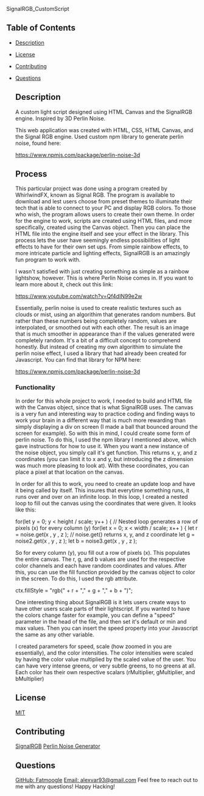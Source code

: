 SignalRGB_CustomScript

 ## Table of Contents
  - [Description](#Description)
  - [License](#License)
  - [Contributing](#Contributing)
  - [Questions](#Questions)

    ## Description
    A custom light script designed using HTML Canvas and the SignalRGB engine. Inspired by 3D Perlin Noise.
  
    This web application was created with HTML, CSS, HTML Canvas, and the Signal RGB engine. Used custom npm library to generate perlin noise, found here:

    https://www.npmjs.com/package/perlin-noise-3d

    ## Process
    This particular project was done using a program created by WhirlwindFX, known as Signal RGB. The program is available to download and lest users choose from preset themes to illuminate their tech that is able to connect to your PC and display RGB colors. To those who wish, the program allows users to create their own theme. In order for the engine to work, scripts are created using HTML files, and more specifically, created using the Canvas object. Then you can place the HTML file into the engine itself and see your effect in the library. This process lets the user have seemingly endless possibilities of light effects to have for their own set ups. From simple rainbow effects, to more intricate particle and lighting effects, SignalRGB is an amazingly fun program to work with.

    I wasn't satisfied with just creating something as simple as a rainbow lightshow, however. This is where Perlin Noise comes in. If you want to learn more about it, check out this link:

    https://www.youtube.com/watch?v=Qf4dIN99e2w

    Essentially, perlin noise is used to create realistic textures such as clouds or mist, using an algorithim that generates random numbers. But rather than these numbers being completely random, values are interpolated, or smoothed out with each other. The result is an image that is much smoother in appearance than if the values generated were completely random. It's a bit of a difficult concept to comprehend honestly. But instead of creating my own algorithim to simulate the perlin noise effect, I used a library that had already been created for Javascript. You can find that library for NPM here:
    
    https://www.npmjs.com/package/perlin-noise-3d

    ### Functionality
    In order for this whole project to work, I needed to build and HTML file with the Canvas object, since that is what SignalRGB uses. The canvas is a very fun and interesting way to practice coding and finding ways to work your brain in a different way that is much more rewarding than simply displaying a div on screen (I made a ball that bounced around the screen for example). So with this in mind, I could create some form of perlin noise. To do this, I used the npm library I mentioned above, which gave instructions for how to use it. When you want a new instance of the noise object, you simply call it's get function. This returns x, y, and z coordinates (you can limit it to x and y, but introducing the z dimension was much more pleasing to look at). With these coordinates, you can place a pixel at that location on the canvas. 

    In order for all this to work, you need to create an update loop and have it being called by itself. This insures that everytime something runs, it runs over and over on an infinite loop. In this loop, I created a nested loop to fill out the canvas using the coordinates that were given. It looks like this:

     for(let y = 0; y < height / scale; y++ ) {                  // Nested loop generates a row of pixels (x) for every column (y)
            for(let x = 0; x < width / scale; x++ ) {
                let r = noise.get(x , y , z );          // noise.get() returns x, y, and z coordinate 
                let g = noise2.get(x , y , z );
                let b = noise3.get(x , y , z );

    So for every column (y), you fill out a row of pixels (x). This populates the entire canvas. The r, g, and b values are used for the respective color channels and each have random coordinates and values. After this, you can use the fill function provided by the canvas object to color in the screen. To do this, I used the rgb attribute.

    ctx.fillStyle = "rgb(" + r + "," + g + "," + b + ")";

    One interesting thing about SignalRGB is it lets users create ways to have other users scale parts of their lightscript. If you wanted to have the colors change faster for example, you can define a "speed" parameter in the head of the file, and then set it's default or min and max values. Then you can insert the speed property into your Javascript the same as any other variable. 

    I created parameters for speed, scale (how zoomed in you are essentially), and the color intensities. The color intensities were scaled by having the color value multiplied by the scaled value of the user. You can have very intense greens, or very subtle greens, to no greens at all. Each color has their own respective scalars (rMultiplier, gMultiplier, and bMultiplier)

    ## License
    [MIT](https://opensource.org/licenses/MIT)

    ## Contributing
    [SignalRGB](https://www.whirlwindfx.com/pages/signalrgb)
    [Perlin Noise Generator](https://www.npmjs.com/package/perlin-noise-3d)


    ## Questions
    [GitHub: Fatmoogle](https://github.com/Fatmoogle)
    [Email: alexvar93@gmail.com](alexvar93@gmail.com)
    Feel free to reach out to me with any questions! Happy Hacking!